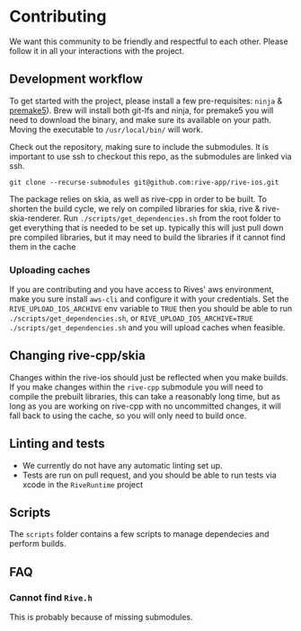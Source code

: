 # Contributing

We want this community to be friendly and respectful to each other. Please follow it in all your interactions with the project.

## Development workflow

To get started with the project, please install a few pre-requisites:  `ninja` & [premake5](https://premake.github.io/)). Brew will install both git-lfs and ninja, for premake5 you will need to download the binary, and make sure its available on your path. Moving the executable to `/usr/local/bin/` will work.

Check out the repository, making sure to include the submodules. It is important to use ssh to checkout this repo, as the submodules are linked via ssh.

 `git clone --recurse-submodules git@github.com:rive-app/rive-ios.git`

The package relies on skia, as well as rive-cpp in order to be built. To shorten the build cycle, we rely on compiled libraries for skia, rive & rive-skia-renderer.
Run `./scripts/get_dependencies.sh` from the root folder to get everything that is needed to be set up. typically this will just pull down pre compiled libraries, but it may need to build the libraries if it cannot find them in the cache

### Uploading caches

If you are contributing and you have access to Rives' aws environment, make you sure install `aws-cli` and configure it with your credentials. Set the `RIVE_UPLOAD_IOS_ARCHIVE` env variable to `TRUE` then you should be able to run `./scripts/get_dependencies.sh`, or `RIVE_UPLOAD_IOS_ARCHIVE=TRUE ./scripts/get_dependencies.sh` and you will upload caches when feasible. 

## Changing rive-cpp/skia

Changes within the rive-ios should just be reflected when you make builds.
If you make changes within the `rive-cpp` submodule you will need to compile the prebuilt libraries, this can take a reasonably long time, but as long as you are working on rive-cpp with no uncommitted changes, it will fall back to using the cache, so you will only need to build once.

## Linting and tests

* We currently do not have any automatic linting set up.
* Tests are run on pull request, and you should be able to run tests via xcode in the `RiveRuntime` project

## Scripts

The `scripts` folder contains a few scripts to manage dependecies and perform builds.

## FAQ

### Cannot find `Rive.h`

This is probably because of missing submodules.
